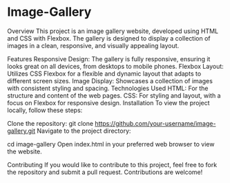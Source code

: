 # Image-Gallery

Overview
This project is an image gallery website, developed using HTML and CSS with Flexbox. The gallery is designed to display a collection of images in a clean, responsive, and visually appealing layout.

Features
Responsive Design: The gallery is fully responsive, ensuring it looks great on all devices, from desktops to mobile phones.
Flexbox Layout: Utilizes CSS Flexbox for a flexible and dynamic layout that adapts to different screen sizes.
Image Display: Showcases a collection of images with consistent styling and spacing.
Technologies Used
HTML: For the structure and content of the web pages.
CSS: For styling and layout, with a focus on Flexbox for responsive design.
Installation
To view the project locally, follow these steps:

Clone the repository:
git clone https://github.com/your-username/image-gallery.git
Navigate to the project directory:

cd image-gallery
Open index.html in your preferred web browser to view the website.

Contributing
If you would like to contribute to this project, feel free to fork the repository and submit a pull request. Contributions are welcome!
